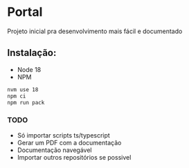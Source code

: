 # Portal

Projeto inicial pra desenvolvimento mais fácil e documentado

## Instalação:
- Node 18
- NPM

```bash
nvm use 18
npm ci
npm run pack
```

### TODO
- Só importar scripts ts/typescript
- Gerar um PDF com a documentação
- Documentação navegável
- Importar outros repositórios se possivel